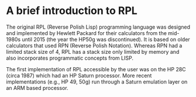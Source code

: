 # A brief introduction to RPL

The original RPL (Reverse Polish Lisp) programming language was designed and
implemented by Hewlett Packard for their calculators from the mid-1980s until
2015 (the year the HP50g was discontinued). It is based on older calculators
that used RPN (Reverse Polish Notation). Whereas RPN had a limited stack size of
4, RPL has a stack size only limited by memory and also incorporates
programmatic concepts from LISP.

The first implementation of RPL accessible by the user was on the HP 28C (circa
1987) which had an HP Saturn processor. More recent implementations (e.g., HP
49, 50g) run through a Saturn emulation layer on an ARM based processor.
